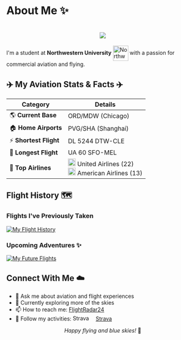 # About Me ✨
<h1 align="center">
  <img src="https://readme-typing-svg.herokuapp.com/?lines=Aviation+Enthusiast!+✈;Welcome+to+my+profile!;Fly+high,+dream+big!&center=true&size=30&color=4169E1&background=FFFFFF00">
</h1>

I'm a student at **Northwestern University** <img src="https://www.northwestern.edu/brand/images/wordmark/wordmark-vert.jpg" height="40" alt="Northwestern University Logo" style="vertical-align: middle;"> with a passion for commercial aviation and flying.

## ✈️ My Aviation Stats & Facts ✈️

| Category | Details |
|----------|---------|
| 🌎 **Current Base** | ORD/MDW (Chicago) |
| 🏠 **Home Airports** | PVG/SHA (Shanghai) |
| ⚡ **Shortest Flight** | DL 5244 DTW-CLE |
| 🛫 **Longest Flight** | UA 60 SFO-MEL |
| 💺 **Top Airlines** | <img src="https://img.icons8.com/color/48/000000/united-airlines.png" height="20"/> United Airlines (22)<br><img src="https://img.icons8.com/color/48/000000/american-airlines.png" height="20"/> American Airlines (13)<br> |

## Flight History 🗺️

### Flights I've Previously Taken
<a href="https://my.flightradar24.com/lxd262">
  <img src="https://banners-my.flightradar24.com/lxd262.png" alt="My Flight History" />
</a>

### Upcoming Adventures ✨
<a href="https://my.flightradar24.com/lxd262">
  <img src="https://banners-my.flightradar24.com/lxd262-future.png" alt="My Future Flights" />
</a>

## Connect With Me ☁️

- 💬 Ask me about aviation and flight experiences
- 🌱 Currently exploring more of the skies
- 📫 How to reach me: [FlightRadar24](https://my.flightradar24.com/lxd262)
- 🏃 Follow my activities: <a href='https://strava.com/athletes/67091344' target="_blank"><img src='https://badges.strava.com/logo-strava.png' alt='Strava' height=15 width=60 />Strava</a>

<div align="center">
  <i>Happy flying and blue skies!</i> 🛫
</div>

<!---
lxd262/lxd262 is a ✨ special ✨ repository because its `README.md` (this file) appears on your GitHub profile.
You can click the Preview link to take a look at your changes.
--->
